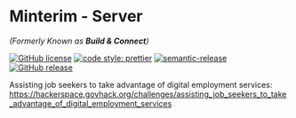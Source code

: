 # Minterim - Server

_(Formerly Known as **Build & Connect**)_

[![GitHub license](https://img.shields.io/badge/license-MIT-blue.svg)](https://github.com/govHack-2020-hack-to-the-future/build-and-connect-server/blob/master/LICENSE)
[![code style: prettier](https://img.shields.io/badge/code_style-prettier-ff69b4.svg?style=flat-square)](https://github.com/prettier/prettier)
[![semantic-release](https://img.shields.io/badge/%20%20%F0%9F%93%A6%F0%9F%9A%80-semantic--release-e10079.svg)](https://github.com/semantic-release/semantic-release)
[![GitHub release](https://img.shields.io/github/release/govHack-2020-hack-to-the-future/build-and-connect-server.svg?style=flat-square)](https://github.com/govHack-2020-hack-to-the-future/build-and-connect-server/releases)

Assisting job seekers to take advantage of digital employment services:
https://hackerspace.govhack.org/challenges/assisting_job_seekers_to_take_advantage_of_digital_employment_services
